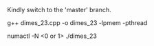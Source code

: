 Kindly switch to the 'master' branch.

g++ dimes_23.cpp -o dimes_23 -lpmem  -pthread

numactl -N <0 or 1> ./dimes_23



